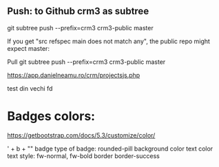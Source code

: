 ## Push:  to Github crm3 as subtree
git subtree push --prefix=crm3 crm3-public master

If you get "src refspec main does not match any", the public repo might expect master:

Pull
git subtree push --prefix=crm3 crm3-public master



https://app.danielneamu.ro/crm/projectsjs.php


test din vechi fd

# Badges colors: 
https://getbootstrap.com/docs/5.3/customize/color/

<span class="badge rounded-pill bg-success-subtle text-success-emphasis fw-normal">' + b + "</span>"
badge
type of badge: rounded-pill
background color
text color
text style: fw-normal, fw-bold
border border-success